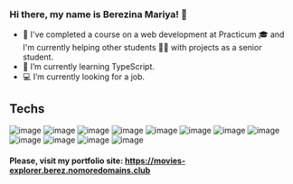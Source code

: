 ### Hi there, my name is Berezina Mariya! 👋

- 🔭 I've completed a course on a web development at Practicum 🎓 and I'm currently helping other students 👩‍🎓 with projects as a senior student. 
- 🌱 I’m currently learning TypeScript.
- 💻 I’m currently looking for a job.

## Techs
![image](https://user-images.githubusercontent.com/103631822/226563135-2c3b4621-7c97-4eaa-88f5-eda3c9b9f545.png)
![image](https://user-images.githubusercontent.com/103631822/226561998-c4effdb8-cc7b-4e80-9460-2a6b2c8d9751.png)
![image](https://user-images.githubusercontent.com/103631822/226562802-458eb9a8-1bd4-4a83-b4fe-a5db32a9f2e6.png)
![image](https://user-images.githubusercontent.com/103631822/226562042-906d24f2-ecdf-4cb8-bd48-0d4b06154393.png)
![image](https://user-images.githubusercontent.com/103631822/226563380-677d7373-aa64-4e60-832e-d49d3e5952c9.png)
![image](https://user-images.githubusercontent.com/103631822/226563475-8ea985eb-d9c4-49c9-ba56-d5e735ea6cbd.png)
![image](https://user-images.githubusercontent.com/103631822/226564071-b1d4fbce-ca13-4ac7-9339-bfe00383e44d.png)
![image](https://user-images.githubusercontent.com/103631822/226563552-ca6dce14-8e27-4c0c-b5bc-1867c4b2a7a2.png)
![image](https://user-images.githubusercontent.com/103631822/226561749-50890c44-afef-42c7-8348-00d11dc4cb30.png)
![image](https://user-images.githubusercontent.com/103631822/226562407-df3536df-e2d5-4612-9976-949c81d1f962.png)
![image](https://user-images.githubusercontent.com/103631822/226563729-590a9d20-8d8e-4da8-a254-9900f37d1224.png)
![image](https://user-images.githubusercontent.com/103631822/226563861-04bae83f-695c-4f33-b971-f9f6dc49e3e8.png)

#### Please, visit my portfolio site: https://movies-explorer.berez.nomoredomains.club
